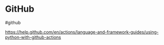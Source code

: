 # GitHub
#github


https://help.github.com/en/actions/language-and-framework-guides/using-python-with-github-actions
